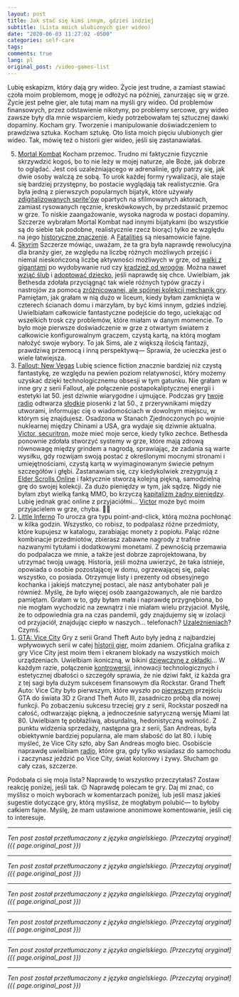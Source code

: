 ```yaml
---
layout: post
title: Jak stać się kimś innym, gdzieś indziej
subtitle: (Lista moich ulubionych gier wideo)
date: "2020-06-03 11:27:02 -0500"
categories: self-care
tags: 
comments: true
lang: pl
original_post: /video-games-list
---
```




Lubię eskapizm, który dają gry wideo. Życie jest trudne, a zamiast stawiać czoła moim problemom, mogę je odłożyć na później, zanurzając się w grze. Życie jest pełne gier, ale tutaj mam na myśli gry wideo. Od problemów finansowych, przez odstawienie nikotyny, po problemy sercowe, gry wideo zawsze były dla mnie wsparciem, kiedy potrzebowałam tej sztucznej dawki dopaminy. Kocham gry. Tworzenie i manipulowanie doświadczeniem to prawdziwa sztuka. Kocham sztukę. Oto lista moich pięciu ulubionych gier wideo. Tak, mówię też o historii gier wideo, jeśli się zastanawiałaś.<!-- more -->

<ol reversed><li><a href=https://www.mortalkombat.com/ style=font-family: gentle; display: initial; target=_blank>Mortal Kombat</a> Kocham przemoc. Trudno mi faktycznie fizycznie skrzywdzić kogoś, bo to nie leży w mojej naturze, ale Boże, jak dobrze to oglądać. Jest coś uzależniającego w adrenalinie, gdy patrzy się, jak dwie osoby walczą ze sobą. To urok każdej formy rywalizacji, ale staje się bardziej przystępny, bo postacie wyglądają tak realistycznie. Gra była jedną z pierwszych popularnych bijatyk, które używały <a href=https://www.giantbomb.com/digitized-sprites/3015-2288/ target=_blank>zdigitalizowanych sprite'ów</a> opartych na sfilmowanych aktorach, zamiast rysowanych ręcznie, kreskówkowych, by przedstawić przemoc w grze. To niskie zaangażowanie, wysoka nagroda w postaci dopaminy. Szczerze wybrałam Mortal Kombat nad innymi bijatykami (bo wszystkie są do siebie tak podobne, realistycznie rzecz biorąc) tylko ze względu na jego <a href=https://en.wikipedia.org/wiki/Controversies_surrounding_Mortal_Kombat target=_blank>historyczne znaczenie</a>. A <a href=https://www.youtube.com/watch?v=ivhUr4HZd-c target=_blank>Fatalities</a> są niesamowicie fajne.</li>
<li><a href=https://store.steampowered.com/app/489830/The_Elder_Scrolls_V_Skyrim_Special_Edition/ style=font-family: gentle; display: initial; target=_blank>Skyrim</a> Szczerze mówiąc, uważam, że ta gra była naprawdę rewolucyjna dla branży gier, ze względu na liczbę różnych możliwych przejść i niemal nieskończoną liczbę aktywności możliwych w grze, od <a href=https://www.youtube.com/watch?v=ZYqgGdWduuo target=_blank>walki z gigantami</a> po wydobywanie rud czy <a href=https://www.youtube.com/watch?v=m9Z4UVyZp-U target=_blank>kradzież od wrogów</a>. Można nawet <a href=https://www.youtube.com/watch?v=65GLGzOT0Zk target=_blank>wziąć ślub</a> i <a href=https://www.youtube.com/watch?v=A22tNaQbKdM target=_blank>adoptować dziecko</a>, jeśli naprawdę się chce. Uwielbiam, jak Bethesda zdołała przyciągnąć tak wiele różnych typów graczy i nastrojów za pomocą <a href=https://youtu.be/WOQwakqWs7k target=_blank>zróżnicowanej, ale spójnej kolekcji mechanik gry</a>. Pamiętam, jak grałam w nią dużo w liceum, kiedy byłam zamknięta w czterech ścianach domu i marzyłam, by być kimś innym, gdzieś indziej. Uwielbiałam całkowicie fantastyczne podejście do tego, uciekając od wszelkich trosk czy problemów, które miałam w danym momencie. To było moje pierwsze doświadczenie w grze z otwartym światem z całkowicie konfigurowalnym graczem, czystą kartą, na którą mogłam nałożyć swoje wybory. To jak Sims, ale z większą ilością fantazji, prawdziwą przemocą i inną perspektywą— Sprawia, że ucieczka jest o wiele łatwiejsza.</li>
<li><a href=https://store.steampowered.com/app/22380/Fallout_New_Vegas/ style=font-family: gentle; display: initial; target=_blank>Fallout: New Vegas</a> Lubię science fiction znacznie bardziej niż czystą fantastykę, ze względu na pewien poziom relatywności, który możemy uzyskać dzięki technologicznemu obsesji w tym gatunku. Nie grałam w inne gry z serii Fallout, ale połączenie postapokaliptycznej energii i estetyki lat 50. jest dziwnie wiarygodne i ujmujące. Podczas gry <a href=https://www.youtube.com/watch?v=wLysCeFbY8A target=_blank>twoje radio</a> odtwarza <a href=https://www.youtube.com/watch?v=SDkAfibuCnI target=_blank>słodkie</a> piosenki z lat 50., z przerywnikami między utworami, informując cię o wiadomościach w dowolnym miejscu, w którym się znajdujesz. Osadzona w Stanach Zjednoczonych po wojnie nuklearnej między Chinami a USA, gra wydaje się dziwnie aktualna. <a href=https://www.youtube.com/watch?v=465abrUbdAs target=_blank>Victor, securitron</a>, może mieć moje serce, kiedy tylko zechce. Bethesda ponownie zdołała stworzyć systemy w grze, które mają zdrową równowagę między grindem a nagrodą, sprawiając, że zadania są warte wysiłku, gdy rozwijam swoją postać z określonymi mocnymi stronami i umiejętnościami, czystą kartą w wyimaginowanym świecie pełnym szczegółów i głębi. Zastanawiam się, czy kiedykolwiek zrezygnują z <a href=https://lmgtfy.com/?q=elder+scrolls+online+sucks target=_blank>Elder Scrolls Online</a> i faktycznie stworzą kolejną piękną, samodzielną grę do swojej kolekcji. Za dużo pieniędzy w tym, jak sądzę. Nigdy nie byłam zbyt wielką fanką MMO, bo krzyczą <a href=https://www.youtube.com/watch?v=sumZLwFXJqE&list=PLhyKYa0YJ_5CbUOb7kGRGS_g2NcsKhaaM target=_blank>kapitalizm żądny pieniędzy</a>. Lubię jednak grać online z przyjaciółmi... <a href={{ baseurl }}/images/nonsense/victorbae.png target=_blank>Victor</a> może być moim przyjacielem w grze, chyba. 🤷‍♀️</li>
<li><a href=https://store.steampowered.com/app/221260/Little_Inferno/ style=font-family: gentle; display: initial; target=_blank>Little Inferno</a> To urocza gra typu point-and-click, którą można pochłonąć w kilka godzin. Wszystko, co robisz, to podpalasz różne przedmioty, które kupujesz w katalogu, zarabiając monety z popiołu. Paląc różne kombinacje przedmiotów, zbierasz zabawne nagrody z trafnie nazwanymi tytułami i dodatkowymi monetami. Z pewnością przemawia do podpalacza we mnie, a także jest dobrze zaprojektowana, by utrzymać twoją uwagę. Historia, jeśli można uwierzyć, że taka istnieje, opowiada o osobie pozostającej w domu, ogrzewającej się, paląc wszystko, co posiada. Otrzymuje listy i prezenty od obsesyjnego kochanka i jakiejś matczynej postaci, ale nasz antybohater pali je również. Myślę, że było więcej osób zaangażowanych, ale nie bardzo pamiętam. Grałam w to, gdy byłam mała i naprawdę przygnębiona, bo nie mogłam wychodzić na zewnątrz i nie miałam wielu przyjaciół. Myślę, że to odpowiednia gra na czas pandemii, gdy znajdujemy się w izolacji od przyjaciół, znajdując ciepło w naszych… telefonach? <a href=/self-care/2019/07/10/on-desire/ target=_blank>Uzależnieniach</a>? Czymś.</li>
<li><a href=https://store.steampowered.com/app/12110/Grand_Theft_Auto_Vice_City/ style=font-family: gentle; display: initial; target=_blank>GTA: Vice City</a> Gry z serii Grand Theft Auto były jedną z najbardziej wpływowych serii w całej <a href=https://www.youtube.com/watch?v=bXMUBdqyVAE target=_blank>historii gier</a>, moim zdaniem. Oficjalna grafika z gry Vice City jest moim tłem i ekranem blokady na wszystkich moich urządzeniach. Uwielbiam ikoniczną, w bikini <a href={{ base.url }}/images/nonsense/ilovepink.png target=_blank>dziewczynę z okładki</a>... W każdym razie, połączenie <a href=https://www.youtube.com/watch?v=0y-RkiPhpPY target=_blank>kontrowersji</a>, innowacji technologicznych i estetycznej dbałości o szczegóły sprawia, że nie dziwi fakt, iż każda gra z tej sagi była dużym sukcesem finansowym dla Rockstar. Grand Theft Auto: Vice City było pierwszym, które wyszło po <a href=https://www.rockstargames.com/gta/demos/gta8.zip target=_blank>pierwszym</a> przejściu GTA do świata 3D z Grand Theft Auto III, zasadniczo próbą dla nowej funkcji. Po zobaczeniu sukcesu trzeciej gry z serii, Rockstar poszedł na całość, odtwarzając piękną, a jednocześnie satyryczną wersję Miami lat 80. Uwielbiam tę pobłażliwą, absurdalną, hedonistyczną wolność. Z punktu widzenia sprzedaży, następna gra z serii, San Andreas, była obiektywnie bardziej popularna, ale mam słabość do lat 80. i lubię myśleć, że Vice City szło, aby San Andreas mogło biec. Osobiście naprawdę uwielbiam <a href=https://youtu.be/AtPS-pJwBL4 target=_blank>radio</a>, które gra, gdy tylko wsiadasz do samochodu i zaczynasz jeździć po Vice City, świat kolorowy i żywy. Słucham go cały czas, szczerze.</li></ol>

Podobała ci się moja lista? Naprawdę to wszystko przeczytałaś? Zostaw reakcję poniżej, jeśli tak. 😉 Naprawdę polecam te gry. Daj mi znać, co myślisz o moich wyborach w komentarzach poniżej, lub jeśli masz jakieś sugestie dotyczące gry, którą myślisz, że mogłabym polubić— to byłoby całkiem fajne. Myślę, że mam ustawione anonimowe komentowanie, jeśli cię to interesuje.

---

*Ten post został przetłumaczony z języka angielskiego. [Przeczytaj oryginał]({{ page.original_post }})*

---

*Ten post został przetłumaczony z języka angielskiego. [Przeczytaj oryginał]({{ page.original_post }})*

---

*Ten post został przetłumaczony z języka angielskiego. [Przeczytaj oryginał]({{ page.original_post }})*

---

*Ten post został przetłumaczony z języka angielskiego. [Przeczytaj oryginał]({{ page.original_post }})*

---

*Ten post został przetłumaczony z języka angielskiego. [Przeczytaj oryginał]({{ page.original_post }})*

---

*Ten post został przetłumaczony z języka angielskiego. [Przeczytaj oryginał]({{ page.original_post }})*